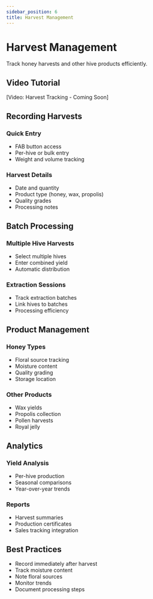```yaml
---
sidebar_position: 6
title: Harvest Management
---
```


# Harvest Management

Track honey harvests and other hive products efficiently.

## Video Tutorial
<div style={{textAlign: 'center', margin: '2rem 0'}}>
  <div style={{padding: '1rem', background: '#f0f0f0', borderRadius: '8px'}}>
    [Video: Harvest Tracking - Coming Soon]
  </div>
</div>

## Recording Harvests

### Quick Entry
- FAB button access
- Per-hive or bulk entry
- Weight and volume tracking

### Harvest Details
- Date and quantity
- Product type (honey, wax, propolis)
- Quality grades
- Processing notes

## Batch Processing

### Multiple Hive Harvests
- Select multiple hives
- Enter combined yield
- Automatic distribution

### Extraction Sessions
- Track extraction batches
- Link hives to batches
- Processing efficiency

## Product Management

### Honey Types
- Floral source tracking
- Moisture content
- Quality grading
- Storage location

### Other Products
- Wax yields
- Propolis collection
- Pollen harvests
- Royal jelly

## Analytics

### Yield Analysis
- Per-hive production
- Seasonal comparisons
- Year-over-year trends

### Reports
- Harvest summaries
- Production certificates
- Sales tracking integration

## Best Practices

- Record immediately after harvest
- Track moisture content
- Note floral sources
- Monitor trends
- Document processing steps